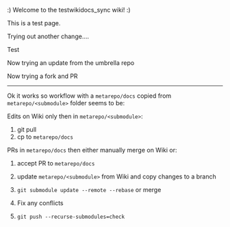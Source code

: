 :) Welcome to the testwikidocs_sync wiki! :)

This is a test page.

Trying out another change....

Test

Now trying an update from the umbrella repo

Now trying a fork and PR

------------

Ok it works so workflow with a `metarepo/docs` copied from `metarepo/<submodule>` folder seems to be:

Edits on Wiki only then in `metarepo/<submodule>`:

1. git pull
2. cp to `metarepo/docs`

PRs in `metarepo/docs` then either manually merge on Wiki or:

1. accept PR to `metarepo/docs`

2. update `metarepo/<submodule>` from Wiki and copy changes to a branch

3. `git submodule update --remote --rebase` or merge

4. Fix any conflicts

5. `git push --recurse-submodules=check`
